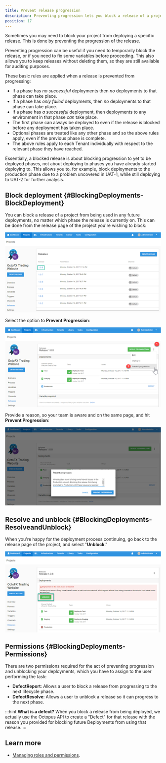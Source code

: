 ```yaml
---
title: Prevent release progression
description: Preventing progression lets you block a release of a project from being used in any future deployments.
position: 17
---
```


Sometimes you may need to block your project from deploying a specific release. This is done by preventing the progression of the release.

Preventing progression can be useful if you need to temporarily block the release, or if you need to fix some variables before proceeding. This also allows you to keep releases without deleting them, so they are still available for auditing purposes.

These basic rules are applied when a release is prevented from progressing:

- If a phase has _no successful_ deployments then _no_ deployments to that phase can take place.
- If a phase has _only failed_ deployments, then _no_ deployments to that phase can take place.
- If a phase has _a successful_ deployment, then deployments to any environment in that phase _can_ take place.
- The first phase can always be deployed to even if the release is blocked before any deployment has taken place.
- Optional phases are treated like any other phase and so the above rules apply, even if the previous phase is complete.
- The above rules apply to each Tenant individually with respect to the relevant phase they have reached.

Essentially, a blocked release is about blocking progression to yet to be deployed phases, not about deploying to phases you have already started deploying to. This allows you to, for example, block deployments to the production phase due to a problem uncovered in UAT-1, while still deploying to UAT-2 for further analysis.

## Block deployment {#BlockingDeployments-BlockDeployment}

You can block a release of a project from being used in any future deployments, no matter which phase the release is currently on. This can be done from the release page of the project you're wishing to block:

![](images/5865856.png "width=500")

Select the option to **Prevent Progression**:

![](images/5865857.png "width=500")

Provide a reason, so your team is aware and on the same page, and hit **Prevent Progression**:

![](images/5865858.png "width=500")

## Resolve and unblock {#BlockingDeployments-ResolveandUnblock}

When you're happy for the deployment process continuing, go back to the release page of the project, and select "**Unblock**."

![](images/5865859.png "width=500")

## Permissions {#BlockingDeployments-Permissions}

There are two permissions required for the act of preventing progression and unblocking your deployments, which you have to assign to the user performing the task:

- **DefectReport**: Allows a user to block a release from progressing to the next lifecycle phase.
- **DefectResolve**: Allows a user to unblock a release so it can progress to the next phase.

:::hint
**What is a defect?**
When you block a release from being deployed, we actually use the Octopus API to create a "Defect" for that release with the reason you provided for blocking future Deployments from using that release.
:::

## Learn more

- [Managing roles and permissions](/docs/security/users-and-teams/user-roles.md).

